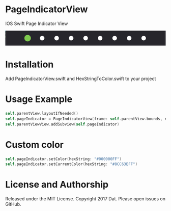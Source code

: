 # PageIndicatorView
IOS Swift Page Indicator View

![Alt text](https://github.com/datle021194/PageIndicatorView/blob/master/PageIndicatorView.png?raw=true "PageIndicatorView")

# Installation
Add PageIndicatorView.swift and HexStringToColor.swift to your project

# Usage Example
```swift
self.parentView.layoutIfNeeded()
self.pageIndicator = PageIndicatorView(frame: self.parentView.bounds, numberOfIndicator: 5)
self.parentViewView.addSubview(self.pageIndicator)
```
# Custom color
```swift
self.pageIndicator.setColor(hexString: "#000000FF")
self.pageIndicator.setCurrentColor(hexString: "#8CC63EFF")
```

# License and Authorship
Released under the MIT License. Copyright 2017 Dat. Please open issues on GitHub.
